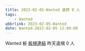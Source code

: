 ```yaml
---
title: 2023-02-05-Wanted 違規 0 人
tags:
    - Wanted
abbrlink: 2023-02-05-Wanted
date: Wanted-2023-02-05 12:00:00
---
```

Wanted 板 [板規連結](https://www.ptt.cc/bbs/Wanted/M.1608829773.A.D3B.html)
昨天違規 0 人
